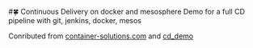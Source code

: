 #:four_leaf_clover: Continuous Delivery on docker and mesosphere
Demo for a full CD pipeline with git, jenkins, docker, mesos

Conributed from [container-solutions.com](http://container-solutions.com/continuous-delivery-with-docker-on-mesos-in-less-than-a-minute-part-2/) and [cd_demo](https://github.com/ContainerSolutions/cd_demo)


